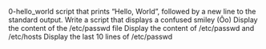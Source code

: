0-hello_world script that prints “Hello, World”, followed by a new line to the standard output.
Write a script that displays a confused smiley (Ôo)
Display the content of the /etc/passwd file
Display the content of /etc/passwd and /etc/hosts
Display the last 10 lines of /etc/passwd
